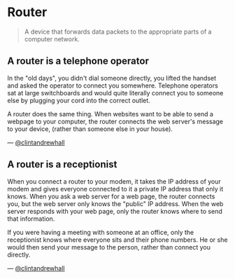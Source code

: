 Router
=======
> A device that forwards data packets to the appropriate parts of a computer
> network.

## A router is a telephone operator
In the "old days", you didn't dial someone directly, you lifted the handset and
asked the operator to connect you somewhere.  Telephone operators sat at large
switchboards and would quite literally connect you to someone else by plugging
your cord into the correct outlet.

A router does the same thing.  When websites want to be able to send a webpage
to your computer, the router connects the web server's message to your device,
(rather than someone else in your house).

— [@clintandrewhall][1]

## A router is a receptionist
When you connect a router to your modem, it takes the IP address of your modem
and gives everyone connected to it a private IP address that only it knows.
When you ask a web server for a web page, the router connects you, but the web
server only knows the "public" IP address.  When the web server responds with
your web page, only the router knows where to send that information.

If you were having a meeting with someone at an office, only the receptionist
knows where everyone sits and their phone numbers.  He or she would then send
your message to the person, rather than connect you directly.

— [@clintandrewhall][1]

[1]:http://www.github.com/clintandrewhall